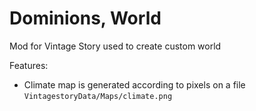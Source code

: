# Dominions, World

Mod for Vintage Story used to create custom world

Features:

- Climate map is generated according to pixels on a file `VintagestoryData/Maps/climate.png`
